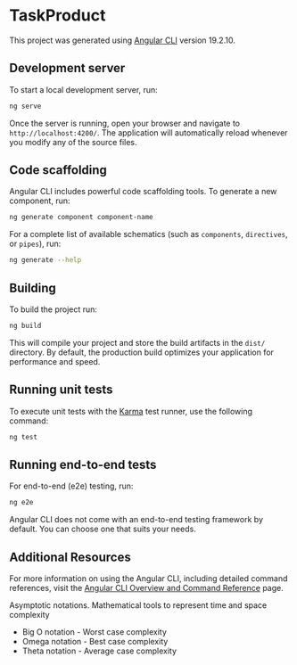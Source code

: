 # TaskProduct

This project was generated using [Angular CLI](https://github.com/angular/angular-cli) version 19.2.10.

## Development server

To start a local development server, run:

```bash
ng serve
```

Once the server is running, open your browser and navigate to `http://localhost:4200/`. The application will automatically reload whenever you modify any of the source files.

## Code scaffolding

Angular CLI includes powerful code scaffolding tools. To generate a new component, run:

```bash
ng generate component component-name
```

For a complete list of available schematics (such as `components`, `directives`, or `pipes`), run:

```bash
ng generate --help
```

## Building

To build the project run:

```bash
ng build
```

This will compile your project and store the build artifacts in the `dist/` directory. By default, the production build optimizes your application for performance and speed.

## Running unit tests

To execute unit tests with the [Karma](https://karma-runner.github.io) test runner, use the following command:

```bash
ng test
```

## Running end-to-end tests

For end-to-end (e2e) testing, run:

```bash
ng e2e
```

Angular CLI does not come with an end-to-end testing framework by default. You can choose one that suits your needs.

## Additional Resources

For more information on using the Angular CLI, including detailed command references, visit the [Angular CLI Overview and Command Reference](https://angular.dev/tools/cli) page.

<!--  -->

Asymptotic notations.
Mathematical tools to represent time and space complexity

- Big O notation - Worst case complexity
- Omega notation - Best case complexity
- Theta notation - Average case complexity

<!-- function fibo(n) {
    const output = []
    Array(n).fill().forEach((_, index) => {
        if(output.length > 1) {
            let newNumber =  output[index - 1] + output[index -2];
            output.push(newNumber)
        } else {
            output.push(index)
        }
  });
   console.log(output)
}

fibo(10)

is this code correct outputting [
  0, 1,  1,  2,  3,
  5, 8, 13, 21, 34




function factorial(n) {
  let output = 1;
  for(let i = 1; i <= n; i++) {
    output *= i;
  }

  console.log(output)
}

factorial(0)
factorial(1)
factorial(5)

] -->
